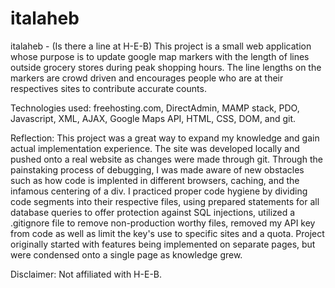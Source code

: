 # italaheb
italaheb - (Is there a line at H-E-B)
This project is a small web application whose purpose is to update google map markers with the length of lines outside grocery stores during peak shopping hours. The line lengths on the markers are crowd driven and encourages people who are at their respectives sites to contribute accurate counts.

Technologies used: freehosting.com, DirectAdmin, MAMP stack, PDO, Javascript, XML, AJAX, Google Maps API, HTML, CSS, DOM, and git.

Reflection: This project was a great way to expand my knowledge and gain actual implementation experience. The site was developed locally and pushed onto a real website as changes were made through git. Through the painstaking process of debugging, I was made aware of new obstacles such as how code is implented in different browsers, caching, and the infamous centering of a div. I practiced proper code hygiene by dividing code segments into their respective files, using prepared statements for all database queries to offer protection against SQL injections, utilized a .gitignore file to remove non-production worthy files, removed my API key from code as well as limit the key's use to specific sites and a quota. Project originally started with features being implemented on separate pages, but were condensed onto a single page as knowledge grew.

Disclaimer: Not affiliated with H-E-B.
